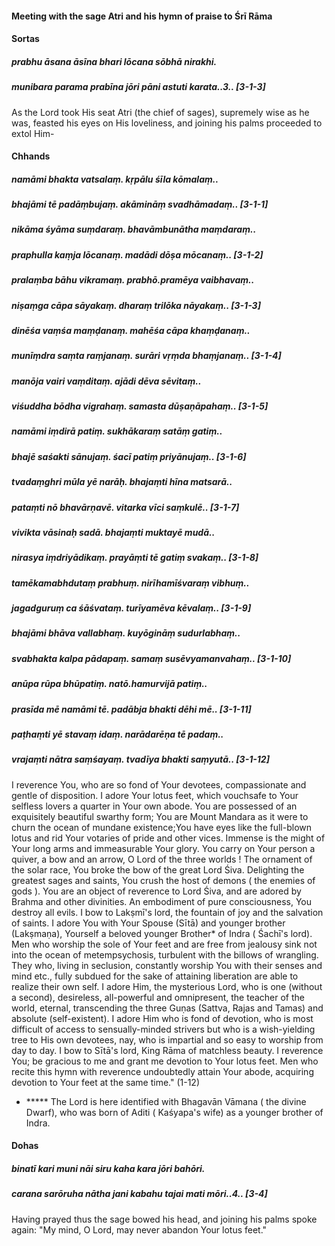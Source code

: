 #### Meeting with the sage Atri and his hymn of praise to Śrī Rāma

#### Sortas

##### prabhu āsana āsīna bhari lōcana sōbhā nirakhi.
##### munibara parama prabīna jōri pāni astuti karata..3.. [3-1-3]

As the Lord took His seat Atri (the chief of sages), supremely wise as he was, feasted his eyes on His loveliness, and joining his palms proceeded to extol Him-

#### Chhands

##### namāmi bhakta vatsalaṃ. kṛpālu śīla kōmalaṃ..
##### bhajāmi tē padāṃbujaṃ. akāmināṃ svadhāmadaṃ.. [3-1-1]
##### nikāma śyāma suṃdaraṃ. bhavāmbunātha maṃdaraṃ..
##### praphulla kaṃja lōcanaṃ. madādi dōṣa mōcanaṃ.. [3-1-2]
##### pralaṃba bāhu vikramaṃ. prabhō.pramēya vaibhavaṃ..
##### niṣaṃga cāpa sāyakaṃ. dharaṃ trilōka nāyakaṃ.. [3-1-3]
##### dinēśa vaṃśa maṃḍanaṃ. mahēśa cāpa khaṃḍanaṃ..
##### munīṃdra saṃta raṃjanaṃ. surāri vṛṃda bhaṃjanaṃ.. [3-1-4]
##### manōja vairi vaṃditaṃ. ajādi dēva sēvitaṃ..
##### viśuddha bōdha vigrahaṃ. samasta dūṣaṇāpahaṃ.. [3-1-5]
##### namāmi iṃdirā patiṃ. sukhākaraṃ satāṃ gatiṃ..
##### bhajē saśakti sānujaṃ. śacī patiṃ priyānujaṃ.. [3-1-6]
##### tvadaṃghri mūla yē narāḥ. bhajaṃti hīna matsarā..
##### pataṃti nō bhavārṇavē. vitarka vīci saṃkulē.. [3-1-7]
##### vivikta vāsinaḥ sadā. bhajaṃti muktayē mudā..
##### nirasya iṃdriyādikaṃ. prayāṃti tē gatiṃ svakaṃ.. [3-1-8]
##### tamēkamabhdutaṃ prabhuṃ. nirīhamīśvaraṃ vibhuṃ..
##### jagadguruṃ ca śāśvataṃ. turīyamēva kēvalaṃ.. [3-1-9]
##### bhajāmi bhāva vallabhaṃ. kuyōgināṃ sudurlabhaṃ..
##### svabhakta kalpa pādapaṃ. samaṃ susēvyamanvahaṃ.. [3-1-10]
##### anūpa rūpa bhūpatiṃ. natō.hamurvijā patiṃ..
##### prasīda mē namāmi tē. padābja bhakti dēhi mē.. [3-1-11]
##### paṭhaṃti yē stavaṃ idaṃ. narādarēṇa tē padaṃ..
##### vrajaṃti nātra saṃśayaṃ. tvadīya bhakti saṃyutā.. [3-1-12]

I reverence You, who are so fond of Your devotees, compassionate and gentle of disposition. I adore Your lotus feet, which vouchsafe to Your selfless lovers a quarter in Your own abode. You are possessed of an exquisitely beautiful swarthy form; You are Mount Mandara as it were to churn the ocean of mundane existence;You have eyes like the full-blown lotus and rid Your votaries of pride and other vices. Immense is the might of Your long arms and immeasurable Your glory. You carry on Your person a quiver, a bow and an arrow, O Lord of the three worlds ! The ornament of the solar race, You broke the bow of the great Lord Śiva. Delighting the greatest sages and saints, You crush the host of demons ( the enemies of gods ). You are an object of reverence to Lord Śiva, and are adored by Brahma and other divinities. An embodiment of pure consciousness, You destroy all evils. I bow to Lakṣmī's lord, the fountain of joy and the salvation of saints. I adore You with Your Spouse (Sītā) and younger brother (Lakṣmaṇa), Yourself a beloved younger Brother* of Indra ( Śachī's lord). Men who worship the sole of Your feet and are free from jealousy sink not into the ocean of metempsychosis, turbulent with the billows of wrangling. They who, living in seclusion, constantly worship You with their senses and mind etc., fully subdued for the sake of attaining liberation are able to realize their own self. I adore Him, the mysterious Lord, who is one (without a second), desireless, all-powerful and omnipresent, the teacher of the world, eternal, transcending the three Guṇas (Sattva, Rajas and Tamas) and absolute (self-existent). I adore Him who is fond of devotion, who is most difficult of access to sensually-minded strivers but who is a wish-yielding tree to His own devotees, nay, who is impartial and so easy to worship from day to day. I bow to Sītā's lord, King Rāma of matchless beauty. I reverence You; be gracious to me and grant me devotion to Your lotus feet. Men who recite this hymn with reverence undoubtedly attain Your abode, acquiring devotion to Your feet at the same time." (1-12)

- ***** The Lord is here identified with Bhagavān Vāmana ( the divine Dwarf), who was born of Aditi ( Kaśyapa's wife) as a younger brother of Indra.

#### Dohas

##### binatī kari muni nāi siru kaha kara jōri bahōri.
##### carana sarōruha nātha jani kabahu tajai mati mōri..4.. [3-4]

Having prayed thus the sage bowed his head, and joining his palms spoke again: "My mind, O Lord, may never abandon Your lotus feet."